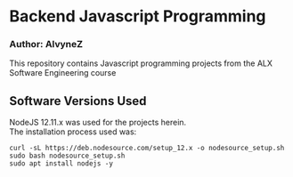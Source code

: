 # Backend Javascript Programming
### Author: AlvyneZ
This repository contains Javascript programming projects from the ALX Software Engineering course

## Software Versions Used
NodeJS 12.11.x was used for the projects herein.  
The installation process used was:
```
curl -sL https://deb.nodesource.com/setup_12.x -o nodesource_setup.sh
sudo bash nodesource_setup.sh
sudo apt install nodejs -y
```

